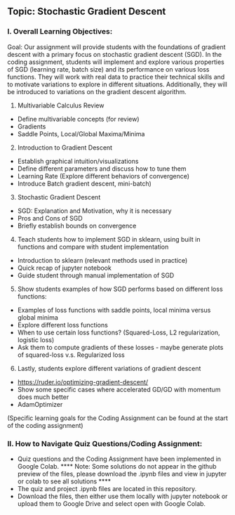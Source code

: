 
## Topic: Stochastic Gradient Descent

### I. Overall Learning Objectives:

Goal: Our assignment will provide students with the foundations of gradient descent with a primary focus on stochastic gradient descent (SGD). In the coding assignment, students will implement and explore various properties of SGD (learning rate, batch size) and its performance on various loss functions. They will work with real data to practice their technical skills and to motivate variations to explore in different situations. Additionally, they will be introduced to variations on the gradient descent algorithm.

1. Multivariable Calculus Review
- Define multivariable concepts (for review) 
- Gradients
- Saddle Points, Local/Global Maxima/Minima

2. Introduction to Gradient Descent
- Establish graphical intuition/visualizations
- Define different parameters and discuss how to tune them
- Learning Rate (Explore different behaviors of convergence)
- Introduce Batch gradient descent, mini-batch)

3. Stochastic Gradient Descent
- SGD: Explanation and Motivation, why it is necessary
- Pros and Cons of SGD
- Briefly establish bounds on convergence

4. Teach students how to implement SGD in sklearn, using built in functions and compare with student implementation
- Introduction to sklearn (relevant methods used in practice)
- Quick recap of jupyter notebook
- Guide student through manual implementation of SGD

5. Show students examples of how SGD performs based on different loss functions:
- Examples of loss functions with saddle points, local minima versus global minima
- Explore different loss functions 
- When to use certain loss functions? (Squared-Loss, L2 regularization, logistic loss)
- Ask them to compute gradients of these losses - maybe generate plots of squared-loss v.s. Regularized loss

6. Lastly, students explore different variations of gradient descent
- https://ruder.io/optimizing-gradient-descent/
- Show some specific cases where accelerated GD/GD with momentum does much better
- AdamOptimizer


(Specific learning goals for the Coding Assignment can be found at the start of the coding assignment)

### II. How to Navigate Quiz Questions/Coding Assignment:
- Quiz questions and the Coding Assignment have been implemented in Google Colab.
**** Note: Some solutions do not appear in the github preview of the files, please download the .ipynb files and view in jupyter or colab to see all solutions ****
- The quiz and project .ipynb files are located in this repository.
- Download the files, then either use them locally with jupyter notebook or upload them to Google Drive and select open with Google Colab.

